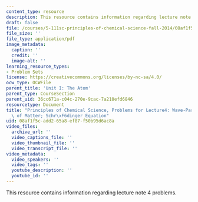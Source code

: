 ```yaml
---
content_type: resource
description: This resource contains information regarding lecture note 4 problems.
draft: false
file: /courses/5-111sc-principles-of-chemical-science-fall-2014/08af1f5cadd265a8ef87f50b95d6ac8a_MIT5_111F14_Lec04Prob.pdf
file_size: ''
file_type: application/pdf
image_metadata:
  caption: ''
  credit: ''
  image-alt: ''
learning_resource_types:
- Problem Sets
license: https://creativecommons.org/licenses/by-nc-sa/4.0/
ocw_type: OCWFile
parent_title: 'Unit I: The Atom'
parent_type: CourseSection
parent_uid: 36cc671a-c04c-270e-9cac-7a210efd6846
resourcetype: Document
title: "Principles of Chemical Science, Problems for Lecture4: Wave-Particle Duality\
  \ of Matter; Schr\xF6dinger Equation"
uid: 08af1f5c-add2-65a8-ef87-f50b95d6ac8a
video_files:
  archive_url: ''
  video_captions_file: ''
  video_thumbnail_file: ''
  video_transcript_file: ''
video_metadata:
  video_speakers: ''
  video_tags: ''
  youtube_description: ''
  youtube_id: ''
---
```

This resource contains information regarding lecture note 4 problems.